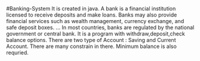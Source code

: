 #Banking-System
It is created in java.
A bank is a financial institution licensed to receive deposits and make loans. 
Banks may also provide financial services such as wealth management, currency exchange, and safe deposit boxes. ... 
In most countries, banks are regulated by the national government or central bank.
It is a program with withdraw,deposit,check balance options.
There are two type of Account : Saving and Current Account.
There are many constrain in there.
Minimum balance is also requried.
